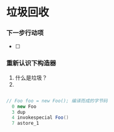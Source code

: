 # 垃圾回收

### 下一步行动项
- [ ]


### 重新认识下构造器

1. 什么是垃圾？
2. 

```java

// Foo foo = new Foo(); 编译而成的字节码
  0 new Foo
  3 dup
  4 invokespecial Foo()
  7 astore_1

```
